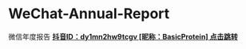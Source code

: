 # WeChat-Annual-Report
微信年度报告
**[抖音ID：dy1mn2hw9tcgv  [昵称：BasicProtein] 点击跳转](https://v.douyin.com/iNDvkKwC/)**
